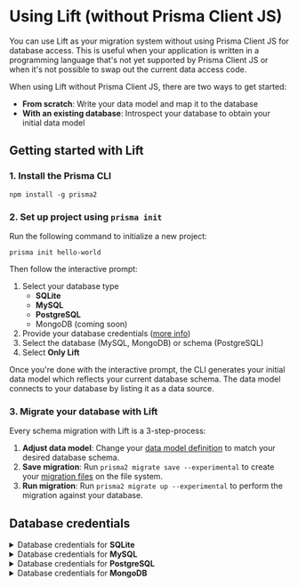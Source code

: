 # Using Lift (without Prisma Client JS)

You can use Lift as your migration system without using Prisma Client JS for database access. This is useful when your application is written in a programming language that's not yet supported by Prisma Client JS or when it's not possible to swap out the current data access code.

When using Lift without Prisma Client JS, there are two ways to get started:

- **From scratch**: Write your data model and map it to the database
- **With an existing database**: Introspect your database to obtain your initial data model

## Getting started with Lift

### 1. Install the Prisma CLI

```
npm install -g prisma2
```

### 2. Set up project using `prisma init`

Run the following command to initialize a new project:

```
prisma init hello-world
```

Then follow the interactive prompt:

1. Select your database type
    - **SQLite**
    - **MySQL**
    - **PostgreSQL**
    - MongoDB (coming soon)
2. Provide your database credentials ([more info](#database-credentials))
3. Select the database (MySQL, MongoDB) or schema (PostgreSQL)
4. Select **Only Lift**

Once you're done with the interactive prompt, the CLI generates your initial data model which reflects your current database schema. The data model connects to your database by listing it as a data source.

### 3. Migrate your database with Lift

Every schema migration with Lift is a 3-step-process:

1. **Adjust data model**: Change your [data model definition](../data-modeling.md#data-model-definition) to match your desired database schema.
1. **Save migration**: Run `prisma2 migrate save --experimental` to create your [migration files](./migration-files.md) on the file system.
1. **Run migration**: Run `prisma2 migrate up --experimental` to perform the migration against your database.

## Database credentials

<Details><Summary>Database credentials for <strong>SQLite</strong></Summary>
<br />
When using SQLite, you need to provide the _file path_ to your existing SQLite database file.

</Details>

<Details><Summary>Database credentials for <strong>MySQL</strong></Summary>
<br />
When using MySQL, you need to provide the following information to connect your existing MySQL database server:

- **Host**: The IP address/domain of your database server, e.g. `localhost`.
- **Post**: The port on which your database server listens, e.g. `5432` (PostgreSQL) or `3306` (MySQL).
- **User**: The database user, e.g. `admin`.
- **Password**: The password for the database user.
- **SSL**: Whether or not your database server uses SSL.

Once provided, the CLI will prompt you to select one of the existing **databases** on your MySQL server for introspection.

</Details>

<Details><Summary>Database credentials for <strong>PostgreSQL</strong></Summary>
<br />
When using PostgreSQL, you need to provide the following information to connect your existing MySQL database server:

- **Host**: The IP address/domain of your database server, e.g. `localhost`.
- **Port**: The port on which your database server listens, e.g. `5432` (PostgreSQL) or `3306` (MySQL).
- **Database**: The name of the database which contains the schema to introspect. 
- **User**: The database user, e.g. `admin`.
- **Password**: The password for the database user.
- **SSL**: Whether or not your database server uses SSL.

Once provided, the CLI will prompt you to select one of the existing **schemas** on your MySQL server for introspection.

</Details>

<Details><Summary>Database credentials for <strong>MongoDB</strong></Summary>
<br />
When using MongoDB, you need to provide your [MongoDB connection string](https://docs.mongodb.com/manual/reference/connection-string), e.g. `http://user1:myPassword@localhost:27017/admin`. Note that this must include the database credentials as well as the [`authSource`](https://docs.mongodb.com/manual/reference/connection-string/#authentication-options) database that's storing the credentials of your MongoDB `admin` user (by default it is often called `admin`).

</Details>



